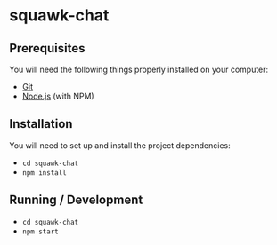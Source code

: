 # squawk-chat

## Prerequisites

You will need the following things properly installed on your computer:

* [Git](https://git-scm.com/)
* [Node.js](https://nodejs.org/) (with NPM)

## Installation

You will need to set up and install the project dependencies:

* `cd squawk-chat`
* `npm install`

## Running / Development

* `cd squawk-chat`
* `npm start`
